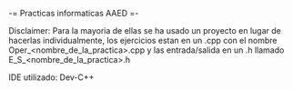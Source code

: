 -= Practicas informaticas AAED =-                                                                                                                                          

Disclaimer: Para la mayoria de ellas se ha usado un proyecto en lugar de hacerlas individualmente, los ejercicios estan en un .cpp con el nombre
Oper_<nombre_de_la_practica>.cpp y las entrada/salida en un .h llamado E_S_<nombre_de_la_practica>.h

IDE utilizado: Dev-C++
